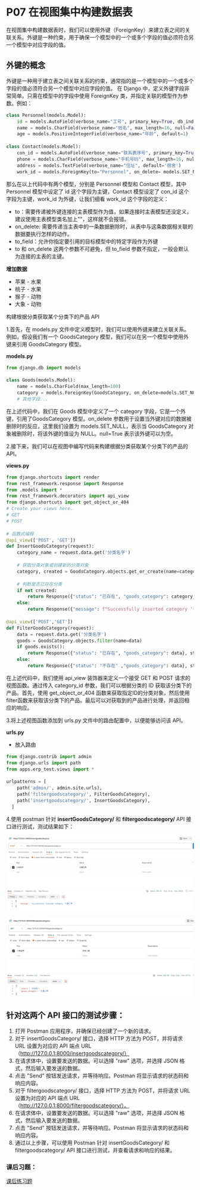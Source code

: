 # P07 在视图集中构建数据表

在视图集中构建数据表时，我们可以使用外键（ForeignKey）来建立表之间的关联关系。外键是一种约束，用于确保一个模型中的一个或多个字段的值必须符合另一个模型中对应字段的值。

## **外键的概念**
外键是一种用于建立表之间关联关系的约束，通常指的是一个模型中的一个或多个字段的值必须符合另一个模型中对应字段的值。
在 Django 中，定义外键字段非常简单。只需在模型中的字段中使用 ForeignKey 类，并指定关联的模型作为参数。例如：

```python
class Personnel(models.Model):
    id = models.AutoField(verbose_name="工号", primary_key=True, db_index=True)
    name = models.CharField(verbose_name="姓名", max_length=16, null=False)
    age = models.PositiveIntegerField(verbose_name="年龄", default=1)

class Contact(models.Model):
    con_id = models.AutoField(verbose_name="联系表序号", primary_key=True)
    phone = models.CharField(verbose_name="手机号码", max_length=16, null=False)
    address = models.TextField(verbose_name="住址", default='宿舍')
    work_id = models.ForeignKey(to="Personnel", on_delete= models.SET_NULL, null=True)
```
那么在以上代码中有两个模型，分别是 Personnel 模型和 Contact 模型，其中 Personnel 模型中设定了 id 这个字段为主键，Contact 模型设定了 con_id 这个字段为主键，work_id 为外键，让我们细看 work_id 这个字段的定义：

- to：需要传递被外键连接的主表模型作为值，如果连接时主表模型还没定义，建议使用主表模型类名加上""，这样就不会报错。
- on_delete: 需要传递当主表中的一条数据删除时，从表中与这条数据相关联的数据要执行怎样的动作。
- to_field：允许你指定要引用的目标模型中的特定字段作为外键
- to 和 on_delete 这两个参数不可避免，但 to_field 参数不指定，一般会默认为连接的主表的主键。

**增加数据** 
* 苹果 - 水果
* 桃子 - 水果
* 猴子 - 动物
* 大象 - 动物
  
构建根据分类获取某个分类下的产品 API

1.首先，在 models.py 文件中定义模型时，我们可以使用外键来建立关联关系。例如，假设我们有一个  GoodsCategory 模型，我们可以在另一个模型中使用外键来引用 GoodsCategory 模型。
  
  **models.py**
```python
from django.db import models

class Goods(models.Model):
    name = models.CharField(max_length=100)
    category = models.ForeignKey(GoodsCategory, on_delete=models.SET_NULL, related_name='goods_set', null=True, verbose_name='产品分类')
    # 其他字段...

```
在上述代码中，我们在 Goods 模型中定义了一个 category 字段，它是一个外键，引用了GoodsCategory 模型。on_delete 参数用于设置当外键对应的数据被删除时的反应，这里我们设置为 models.SET_NULL，表示当 GoodsCategory 对象被删除时，将该外键的值设为 NULL。null=True 表示该外键可以为空。

2.接下来，我们可以在视图中编写代码来构建根据分类获取某个分类下的产品的 API。
  
  **views.py**
```python
from django.shortcuts import render
from rest_framework.response import Response
from .models import *
from rest_framework.decorators import api_view
from django.shortcuts import get_object_or_404
# Create your views here.
# GET
# POST

# 函数式编程
@api_view(['POST', 'GET'])
def InsertGoodsCategory(request):
    category_name = request.data.get('分类名字')
    
    # 获取分类对象或创建新的分类对象
    category, created = GoodsCategory.objects.get_or_create(name=category_name)
    
    # 判断是否已存在分类
    if not created:
        return Response({"status": "已存在", "goods_category": category_name}, status=200)
    else:
        return Response({"message": f"Successfully inserted category '{category_name}'."})

@api_view(['POST','GET'])
def FilterGoodsCategory(request):
    data = request.data.get('分类名字')
    goods = GoodsCategory.objects.filter(name=data)
    if goods.exists():
        return Response({"status": "已存在", "goods_category": data}, status=200)
    else:
        return Response({"status": "不存在" ,"goods_category": data}, status=404)
```
在上述代码中，我们使用 api_view 装饰器来定义一个接受 GET 和 POST 请求的视图函数。通过传入 category_id 参数，我们可以根据分类的 ID 获取该分类下的产品。首先，使用 get_object_or_404 函数来获取指定ID的分类对象，然后使用filter函数来获取该分类下的产品。最后可以对获取到的产品进行处理，并返回相应的响应。

3.将上述视图函数添加到 urls.py 文件中的路由配置中，以便能够访问该 API。

**urls.py**

* 放入路由

```python
from django.contrib import admin
from django.urls import path
from apps.erp_test.views import *

urlpatterns = [
    path('admin/', admin.site.urls),
    path('filtergoodscategory/', FilterGoodsCategory),
    path('insertgoodscategory/', InsertGoodsCategory),
  ]

```

4.使用 postman 针对 **insertGoodsCategory/** 和 **filtergoodscategory/** API 接口进行测试，测试结果如下：  

![image](assets/postman_test01.png)

![image](assets/postman_test02.png)

## 针对这两个 API 接口的测试步骤：
1. 打开 Postman 应用程序，并确保已经创建了一个新的请求。
2. 对于 insertGoodsCategory/ 接口，选择 HTTP 方法为 POST，并将请求 URL 设置为对应的 API 端点 URL（http://127.0.0.1:8000/insertgoodscategory/）
3. 在请求体中，设置要发送的数据。可以选择 "raw" 选项，并选择 JSON 格式，然后输入要发送的数据。
4. 点击 "Send" 按钮发送请求，并等待响应。Postman 将显示请求的状态码和响应内容。
5. 对于 filtergoodscategory/ 接口，选择 HTTP 方法为 POST，并将请求 URL 设置为对应的 API 端点 URL（http://127.0.0.1:8000/filtergoodscategory/）。
6. 在请求体中，设置要发送的数据。可以选择 "raw" 选项，并选择 JSON 格式，然后输入要发送的数据。
7. 点击 "Send" 按钮发送请求，并等待响应。Postman 将显示请求的状态码和响应内容。
8. 通过以上步骤，可以使用 Postman 针对 insertGoodsCategory/ 和 filtergoodscategory/ API 接口进行测试，并查看请求和响应的结果。

### 课后习题：
[课后练习题](/contents/P13.md#5-创建班级和学生表)
